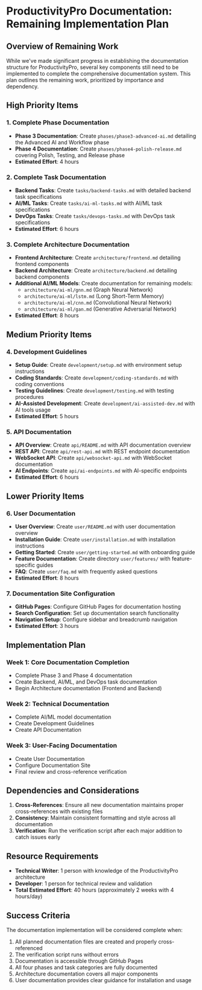 # ProductivityPro Documentation: Remaining Implementation Plan

## Overview of Remaining Work

While we've made significant progress in establishing the documentation structure for ProductivityPro, several key components still need to be implemented to complete the comprehensive documentation system. This plan outlines the remaining work, prioritized by importance and dependency.

## High Priority Items

### 1. Complete Phase Documentation
- **Phase 3 Documentation**: Create `phases/phase3-advanced-ai.md` detailing the Advanced AI and Workflow phase
- **Phase 4 Documentation**: Create `phases/phase4-polish-release.md` covering Polish, Testing, and Release phase
- **Estimated Effort**: 4 hours

### 2. Complete Task Documentation
- **Backend Tasks**: Create `tasks/backend-tasks.md` with detailed backend task specifications
- **AI/ML Tasks**: Create `tasks/ai-ml-tasks.md` with AI/ML task specifications
- **DevOps Tasks**: Create `tasks/devops-tasks.md` with DevOps task specifications
- **Estimated Effort**: 6 hours

### 3. Complete Architecture Documentation
- **Frontend Architecture**: Create `architecture/frontend.md` detailing frontend components
- **Backend Architecture**: Create `architecture/backend.md` detailing backend components
- **Additional AI/ML Models**: Create documentation for remaining models:
  - `architecture/ai-ml/gnn.md` (Graph Neural Network)
  - `architecture/ai-ml/lstm.md` (Long Short-Term Memory)
  - `architecture/ai-ml/cnn.md` (Convolutional Neural Network)
  - `architecture/ai-ml/gan.md` (Generative Adversarial Network)
- **Estimated Effort**: 8 hours

## Medium Priority Items

### 4. Development Guidelines
- **Setup Guide**: Create `development/setup.md` with environment setup instructions
- **Coding Standards**: Create `development/coding-standards.md` with coding conventions
- **Testing Guidelines**: Create `development/testing.md` with testing procedures
- **AI-Assisted Development**: Create `development/ai-assisted-dev.md` with AI tools usage
- **Estimated Effort**: 5 hours

### 5. API Documentation
- **API Overview**: Create `api/README.md` with API documentation overview
- **REST API**: Create `api/rest-api.md` with REST endpoint documentation
- **WebSocket API**: Create `api/websocket-api.md` with WebSocket documentation
- **AI Endpoints**: Create `api/ai-endpoints.md` with AI-specific endpoints
- **Estimated Effort**: 6 hours

## Lower Priority Items

### 6. User Documentation
- **User Overview**: Create `user/README.md` with user documentation overview
- **Installation Guide**: Create `user/installation.md` with installation instructions
- **Getting Started**: Create `user/getting-started.md` with onboarding guide
- **Feature Documentation**: Create directory `user/features/` with feature-specific guides
- **FAQ**: Create `user/faq.md` with frequently asked questions
- **Estimated Effort**: 8 hours

### 7. Documentation Site Configuration
- **GitHub Pages**: Configure GitHub Pages for documentation hosting
- **Search Configuration**: Set up documentation search functionality
- **Navigation Setup**: Configure sidebar and breadcrumb navigation
- **Estimated Effort**: 3 hours

## Implementation Plan

### Week 1: Core Documentation Completion
- Complete Phase 3 and Phase 4 documentation
- Create Backend, AI/ML, and DevOps task documentation
- Begin Architecture documentation (Frontend and Backend)

### Week 2: Technical Documentation
- Complete AI/ML model documentation
- Create Development Guidelines
- Create API Documentation

### Week 3: User-Facing Documentation
- Create User Documentation
- Configure Documentation Site
- Final review and cross-reference verification

## Dependencies and Considerations

1. **Cross-References**: Ensure all new documentation maintains proper cross-references with existing files
2. **Consistency**: Maintain consistent formatting and style across all documentation
3. **Verification**: Run the verification script after each major addition to catch issues early

## Resource Requirements

- **Technical Writer**: 1 person with knowledge of the ProductivityPro architecture
- **Developer**: 1 person for technical review and validation
- **Total Estimated Effort**: 40 hours (approximately 2 weeks with 4 hours/day)

## Success Criteria

The documentation implementation will be considered complete when:

1. All planned documentation files are created and properly cross-referenced
2. The verification script runs without errors
3. Documentation is accessible through GitHub Pages
4. All four phases and task categories are fully documented
5. Architecture documentation covers all major components
6. User documentation provides clear guidance for installation and usage
